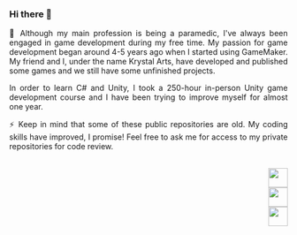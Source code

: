 ### Hi there 👋

<p align="justify">💬 Although my main profession is being a paramedic, I've always been engaged in game development during my free time. My passion for game development began around 4-5 years ago when I started using GameMaker. My friend and I, under the name Krystal Arts, have developed and published some games and we still have some unfinished projects.</p>

<p align="justify">In order to learn C# and Unity, I took a 250-hour in-person Unity game development course and I have been trying to improve myself for almost one year.</p>

<p align="justify">⚡ Keep in mind that some of these public repositories are old. My coding skills have improved, I promise! Feel free to ask me for access to my private repositories for code review.</p>

<br>

<div align="right">
  <a href="https://www.linkedin.com/in/oguuuz" target="_blank">
    <img src="https://img.shields.io/static/v1?message=LinkedIn&label=&color=0077B5&labelColor=&style=for-the-badge" height="35"/>
  </a><br>
  <a href="https://mail.google.com/mail/u/0/?view=cm&fs=1&to=ogzozdemir@hotmail.com&su=Hi!&body=Hi!" target="_blank">
    <img src="https://img.shields.io/static/v1?message=Mail&label=&color=D14836&labelColor=&style=for-the-badge" height="35"/>
  </a><br>
  <a href="https://www.linkedin.com/in/oguuuz" target="_blank">
    <img src="https://img.shields.io/static/v1?message=Portfolio Page&label=&color=000000&labelColor=&style=for-the-badge" height="35"/>
  </a>
</div>
